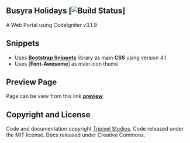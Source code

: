 ## Busyra Holidays [![Build Status](https://travis-ci.org/tripixelstudiosmy/busyraholidays.svg?branch=master)]
A Web Portal using CodeIgniter v3.1.9

## Snippets
- Uses [**Bootstrap Snippets**](https://startbootstrap.com/snippets/)  library as main <b>CSS</b> using version 4.1
- Uses [**Font-Awesome**] as main icon theme

## Preview Page
Page can be view from this link [**preview**](https://dev.tripixel.my/busyra)

## Copyright and License
Code and documentation copyright [Tripixel Studios](http://tripixel.my/). Code released under the MIT license. Docs released under Creative Commons.
